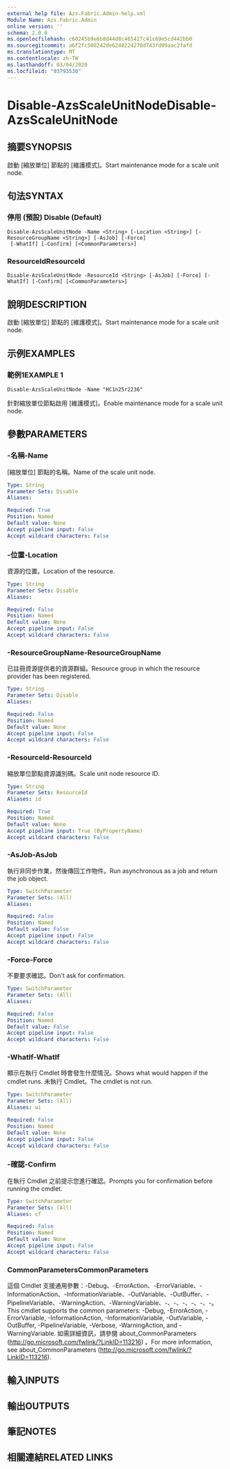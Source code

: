 ```yaml
---
external help file: Azs.Fabric.Admin-help.xml
Module Name: Azs.Fabric.Admin
online version: ''
schema: 2.0.0
ms.openlocfilehash: c60245b9e6b8d44d8c465427c41c69e5cd442bb0
ms.sourcegitcommit: a6f2fc500242de6248224278d743fd09aac2fafd
ms.translationtype: MT
ms.contentlocale: zh-TW
ms.lasthandoff: 03/04/2020
ms.locfileid: "93793530"
---
```

# <span data-ttu-id="d40d4-101">Disable-AzsScaleUnitNode</span><span class="sxs-lookup"><span data-stu-id="d40d4-101">Disable-AzsScaleUnitNode</span></span>

## <span data-ttu-id="d40d4-102">摘要</span><span class="sxs-lookup"><span data-stu-id="d40d4-102">SYNOPSIS</span></span>
<span data-ttu-id="d40d4-103">啟動 [縮放單位] 節點的 [維護模式]。</span><span class="sxs-lookup"><span data-stu-id="d40d4-103">Start maintenance mode for a scale unit node.</span></span>

## <span data-ttu-id="d40d4-104">句法</span><span class="sxs-lookup"><span data-stu-id="d40d4-104">SYNTAX</span></span>

### <span data-ttu-id="d40d4-105">停用 (預設) </span><span class="sxs-lookup"><span data-stu-id="d40d4-105">Disable (Default)</span></span>
```
Disable-AzsScaleUnitNode -Name <String> [-Location <String>] [-ResourceGroupName <String>] [-AsJob] [-Force]
 [-WhatIf] [-Confirm] [<CommonParameters>]
```

### <span data-ttu-id="d40d4-106">ResourceId</span><span class="sxs-lookup"><span data-stu-id="d40d4-106">ResourceId</span></span>
```
Disable-AzsScaleUnitNode -ResourceId <String> [-AsJob] [-Force] [-WhatIf] [-Confirm] [<CommonParameters>]
```

## <span data-ttu-id="d40d4-107">說明</span><span class="sxs-lookup"><span data-stu-id="d40d4-107">DESCRIPTION</span></span>
<span data-ttu-id="d40d4-108">啟動 [縮放單位] 節點的 [維護模式]。</span><span class="sxs-lookup"><span data-stu-id="d40d4-108">Start maintenance mode for a scale unit node.</span></span>

## <span data-ttu-id="d40d4-109">示例</span><span class="sxs-lookup"><span data-stu-id="d40d4-109">EXAMPLES</span></span>

### <span data-ttu-id="d40d4-110">範例1</span><span class="sxs-lookup"><span data-stu-id="d40d4-110">EXAMPLE 1</span></span>
```
Disable-AzsScaleUnitNode -Name "HC1n25r2236"
```

<span data-ttu-id="d40d4-111">針對縮放單位節點啟用 [維護模式]。</span><span class="sxs-lookup"><span data-stu-id="d40d4-111">Enable maintenance mode for a scale unit node.</span></span>

## <span data-ttu-id="d40d4-112">參數</span><span class="sxs-lookup"><span data-stu-id="d40d4-112">PARAMETERS</span></span>

### <span data-ttu-id="d40d4-113">-名稱</span><span class="sxs-lookup"><span data-stu-id="d40d4-113">-Name</span></span>
<span data-ttu-id="d40d4-114">[縮放單位] 節點的名稱。</span><span class="sxs-lookup"><span data-stu-id="d40d4-114">Name of the scale unit node.</span></span>

```yaml
Type: String
Parameter Sets: Disable
Aliases:

Required: True
Position: Named
Default value: None
Accept pipeline input: False
Accept wildcard characters: False
```

### <span data-ttu-id="d40d4-115">-位置</span><span class="sxs-lookup"><span data-stu-id="d40d4-115">-Location</span></span>
<span data-ttu-id="d40d4-116">資源的位置。</span><span class="sxs-lookup"><span data-stu-id="d40d4-116">Location of the resource.</span></span>

```yaml
Type: String
Parameter Sets: Disable
Aliases:

Required: False
Position: Named
Default value: None
Accept pipeline input: False
Accept wildcard characters: False
```

### <span data-ttu-id="d40d4-117">-ResourceGroupName</span><span class="sxs-lookup"><span data-stu-id="d40d4-117">-ResourceGroupName</span></span>
<span data-ttu-id="d40d4-118">已註冊資源提供者的資源群組。</span><span class="sxs-lookup"><span data-stu-id="d40d4-118">Resource group in which the resource provider has been registered.</span></span>

```yaml
Type: String
Parameter Sets: Disable
Aliases:

Required: False
Position: Named
Default value: None
Accept pipeline input: False
Accept wildcard characters: False
```

### <span data-ttu-id="d40d4-119">-ResourceId</span><span class="sxs-lookup"><span data-stu-id="d40d4-119">-ResourceId</span></span>
<span data-ttu-id="d40d4-120">縮放單位節點資源識別碼。</span><span class="sxs-lookup"><span data-stu-id="d40d4-120">Scale unit node resource ID.</span></span>

```yaml
Type: String
Parameter Sets: ResourceId
Aliases: id

Required: True
Position: Named
Default value: None
Accept pipeline input: True (ByPropertyName)
Accept wildcard characters: False
```

### <span data-ttu-id="d40d4-121">-AsJob</span><span class="sxs-lookup"><span data-stu-id="d40d4-121">-AsJob</span></span>
<span data-ttu-id="d40d4-122">執行非同步作業，然後傳回工作物件。</span><span class="sxs-lookup"><span data-stu-id="d40d4-122">Run asynchronous as a job and return the job object.</span></span>

```yaml
Type: SwitchParameter
Parameter Sets: (All)
Aliases:

Required: False
Position: Named
Default value: False
Accept pipeline input: False
Accept wildcard characters: False
```

### <span data-ttu-id="d40d4-123">-Force</span><span class="sxs-lookup"><span data-stu-id="d40d4-123">-Force</span></span>
<span data-ttu-id="d40d4-124">不要要求確認。</span><span class="sxs-lookup"><span data-stu-id="d40d4-124">Don't ask for confirmation.</span></span>

```yaml
Type: SwitchParameter
Parameter Sets: (All)
Aliases:

Required: False
Position: Named
Default value: False
Accept pipeline input: False
Accept wildcard characters: False
```

### <span data-ttu-id="d40d4-125">-WhatIf</span><span class="sxs-lookup"><span data-stu-id="d40d4-125">-WhatIf</span></span>
<span data-ttu-id="d40d4-126">顯示在執行 Cmdlet 時會發生什麼情況。</span><span class="sxs-lookup"><span data-stu-id="d40d4-126">Shows what would happen if the cmdlet runs.</span></span>
<span data-ttu-id="d40d4-127">未執行 Cmdlet。</span><span class="sxs-lookup"><span data-stu-id="d40d4-127">The cmdlet is not run.</span></span>

```yaml
Type: SwitchParameter
Parameter Sets: (All)
Aliases: wi

Required: False
Position: Named
Default value: None
Accept pipeline input: False
Accept wildcard characters: False
```

### <span data-ttu-id="d40d4-128">-確認</span><span class="sxs-lookup"><span data-stu-id="d40d4-128">-Confirm</span></span>
<span data-ttu-id="d40d4-129">在執行 Cmdlet 之前提示您進行確認。</span><span class="sxs-lookup"><span data-stu-id="d40d4-129">Prompts you for confirmation before running the cmdlet.</span></span>

```yaml
Type: SwitchParameter
Parameter Sets: (All)
Aliases: cf

Required: False
Position: Named
Default value: None
Accept pipeline input: False
Accept wildcard characters: False
```

### <span data-ttu-id="d40d4-130">CommonParameters</span><span class="sxs-lookup"><span data-stu-id="d40d4-130">CommonParameters</span></span>
<span data-ttu-id="d40d4-131">這個 Cmdlet 支援通用參數：-Debug、-ErrorAction、-ErrorVariable、-InformationAction、-InformationVariable、-OutVariable、-OutBuffer、-PipelineVariable、-WarningAction、-WarningVariable、-、-、-、-、-、-。</span><span class="sxs-lookup"><span data-stu-id="d40d4-131">This cmdlet supports the common parameters: -Debug, -ErrorAction, -ErrorVariable, -InformationAction, -InformationVariable, -OutVariable, -OutBuffer, -PipelineVariable, -Verbose, -WarningAction, and -WarningVariable.</span></span> <span data-ttu-id="d40d4-132">如需詳細資訊，請參閱 about_CommonParameters (http://go.microsoft.com/fwlink/?LinkID=113216) 。</span><span class="sxs-lookup"><span data-stu-id="d40d4-132">For more information, see about_CommonParameters (http://go.microsoft.com/fwlink/?LinkID=113216).</span></span>

## <span data-ttu-id="d40d4-133">輸入</span><span class="sxs-lookup"><span data-stu-id="d40d4-133">INPUTS</span></span>

## <span data-ttu-id="d40d4-134">輸出</span><span class="sxs-lookup"><span data-stu-id="d40d4-134">OUTPUTS</span></span>

## <span data-ttu-id="d40d4-135">筆記</span><span class="sxs-lookup"><span data-stu-id="d40d4-135">NOTES</span></span>

## <span data-ttu-id="d40d4-136">相關連結</span><span class="sxs-lookup"><span data-stu-id="d40d4-136">RELATED LINKS</span></span>
